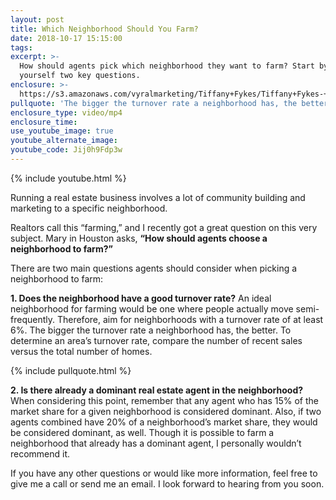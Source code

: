 ```yaml
---
layout: post
title: Which Neighborhood Should You Farm?
date: 2018-10-17 15:15:00
tags:
excerpt: >-
  How should agents pick which neighborhood they want to farm? Start by asking
  yourself two key questions.
enclosure: >-
  https://s3.amazonaws.com/vyralmarketing/Tiffany+Fykes/Tiffany+Fykes-+How+to+Pick+a+Neighborhood+to+Farm.mp4
pullquote: 'The bigger the turnover rate a neighborhood has, the better.'
enclosure_type: video/mp4
enclosure_time:
use_youtube_image: true
youtube_alternate_image:
youtube_code: Jij0h9Fdp3w
---
```


{% include youtube.html %}

Running a real estate business involves a lot of community building and marketing to a specific neighborhood.

Realtors call this “farming,” and I recently got a great question on this very subject. Mary in Houston asks, **“How should agents choose a neighborhood to farm?”**

There are two main questions agents should consider when picking a neighborhood to farm:

**1. Does the neighborhood have a good turnover rate?** An ideal neighborhood for farming would be one where people actually move semi-frequently. Therefore, aim for neighborhoods with a turnover rate of at least 6%. The bigger the turnover rate a neighborhood has, the better. To determine an area’s turnover rate, compare the number of recent sales versus the total number of homes.

{% include pullquote.html %}

**2. Is there already a dominant real estate agent in the neighborhood?** When considering this point, remember that any agent who has 15% of the market share for a given neighborhood is considered dominant. Also, if two agents combined have 20% of a neighborhood’s market share, they would be considered dominant, as well. Though it is possible to farm a neighborhood that already has a dominant agent, I personally wouldn’t recommend it.

If you have any other questions or would like more information, feel free to give me a call or send me an email. I look forward to hearing from you soon.